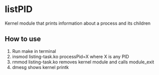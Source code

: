 # listPID
Kernel module that prints information about a process and its children 

## How to use

1. Run make in terminal
2. insmod listing-task.ko processPid=X   where X is any PID
3. rmmod listing-task.ko     removes kernel module and calls module_exit
4. dmesg       shows kernel printk



